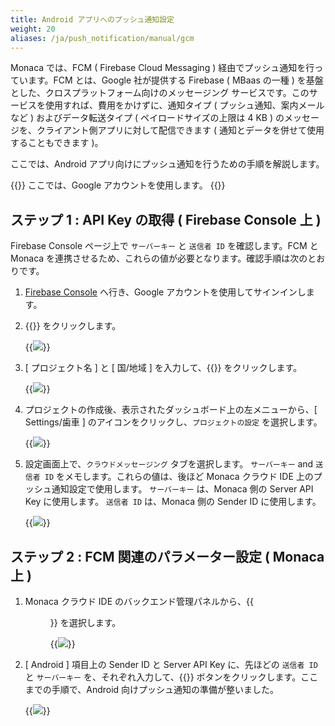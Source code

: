 ```yaml
---
title: Android アプリへのプッシュ通知設定
weight: 20
aliases: /ja/push_notification/manual/gcm
---
```


Monaca では、FCM ( Firebase Cloud Messaging )
経由でプッシュ通知を行っています。FCM とは、Google 社が提供する Firebase
( MBaas の一種 )
を基盤とした、クロスプラットフォーム向けのメッセージング
サービスです。このサービスを使用すれば、費用をかけずに、通知タイプ (
プッシュ通知、案内メールなど ) およびデータ転送タイプ (
ペイロードサイズの上限は 4 KB )
のメッセージを、クライアント側アプリに対して配信できます (
通知とデータを併せて使用することもできます )。

ここでは、Android アプリ向けにプッシュ通知を行うための手順を解説します。

{{<note>}}
ここでは、Google アカウントを使用します。
{{</note>}}

ステップ 1 : API Key の取得 ( Firebase Console 上 )
---------------------------------------------------

Firebase Console ページ上で `サーバーキー` と `送信者 ID`
を確認します。FCM と Monaca
を連携させるため、これらの値が必要となります。確認手順は次のとおりです。

1.  [Firebase Console](https://console.firebase.google.com/)
    へ行き、Google アカウントを使用してサインインします。
2.  {{<guilabel name="+ プロジェクトを追加">}} をクリックします。

    {{<img src="/images/backend/gcm/1.png">}}

3.  [ プロジェクト名 ] と [ 国/地域 ] を入力して、{{<guilabel name="プロジェクトを作成">}}
    をクリックします。

    {{<img src="/images/backend/gcm/2.png">}}

4.  プロジェクトの作成後、表示されたダッシュボード上の左メニューから、[ Settings/歯車 ] のアイコンをクリックし、`プロジェクトの設定` を選択します。

    {{<img src="/images/backend/gcm/3.png">}}

5.  設定画面上で、`クラウドメッセージング` タブを選択します。
    `サーバーキー` and `送信者 ID` をメモします。これらの値は、後ほど
    Monaca クラウド IDE 上のプッシュ通知設定で使用します。
    `サーバーキー` は、Monaca 側の Server API Key に使用します。
    `送信者 ID` は、Monaca 側の Sender ID に使用します。

    {{<img src="/images/backend/gcm/4.png">}}

ステップ 2 : FCM 関連のパラメーター設定 ( Monaca 上 )
-----------------------------------------------------

1.  Monaca クラウド IDE
    のバックエンド管理パネルから、{{<menu menu1="プッシュ通知 ( 左側のメニュー )" menu2="詳細メニュー ( 画面右上のアイコン )" menu3="プッシュ通知設定 ( ドロップダウンリスト上 )">}}
    を選択します。

    {{<img src="/images/backend/gcm/5.png">}}

2.  [ Android ] 項目上の Sender ID と Server API Key に、先ほどの
    `送信者 ID` と `サーバーキー` を、それぞれ入力して、{{<guilabel name="保存する">}}
    ボタンをクリックします。ここまでの手順で、Android 向けプッシュ通知の準備が整いました。

    {{<img src="/images/backend/gcm/6.png">}}